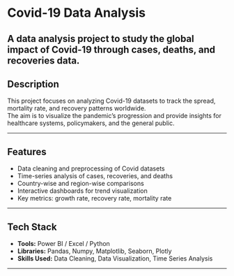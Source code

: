 # Covid-19 Data Analysis  

A data analysis project to study the global impact of Covid-19 through cases, deaths, and recoveries data.
---

## Description  
This project focuses on analyzing Covid-19 datasets to track the spread, mortality rate, and recovery patterns worldwide.  
The aim is to visualize the pandemic’s progression and provide insights for healthcare systems, policymakers, and the general public.  

---

## Features  
- Data cleaning and preprocessing of Covid datasets  
- Time-series analysis of cases, recoveries, and deaths  
- Country-wise and region-wise comparisons  
- Interactive dashboards for trend visualization  
- Key metrics: growth rate, recovery rate, mortality rate  

---

## Tech Stack  
- **Tools:** Power BI / Excel / Python  
- **Libraries:** Pandas, Numpy, Matplotlib, Seaborn, Plotly  
- **Skills Used:** Data Cleaning, Data Visualization, Time Series Analysis  
---

